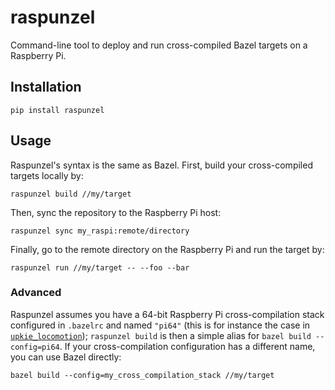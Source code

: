 # raspunzel

Command-line tool to deploy and run cross-compiled Bazel targets on a Raspberry Pi.

## Installation

```console
pip install raspunzel
```

## Usage

Raspunzel's syntax is the same as Bazel. First, build your cross-compiled targets locally by:

```console
raspunzel build //my/target
```

Then, sync the repository to the Raspberry Pi host:

```console
raspunzel sync my_raspi:remote/directory
```

Finally, go to the remote directory on the Raspberry Pi and run the target by:

```console
raspunzel run //my/target -- --foo --bar
```

### Advanced

Raspunzel assumes you have a 64-bit Raspberry Pi cross-compilation stack configured in ``.bazelrc`` and named ``"pi64"`` (this is for instance the case in [``upkie_locomotion``](https://github.com/tasts-robots/upkie_locomotion)); ``raspunzel build`` is then a simple alias for ``bazel build --config=pi64``. If your cross-compilation configuration has a different name, you can use Bazel directly:

```console
bazel build --config=my_cross_compilation_stack //my/target
```
